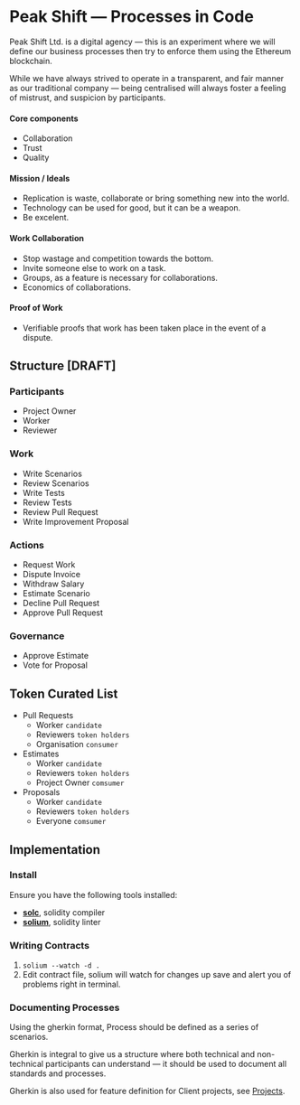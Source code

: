 # Peak Shift — Processes in Code

Peak Shift Ltd. is a digital agency — this is an experiment where we will define our business processes then try to enforce them using the Ethereum blockchain.

While we have always strived to operate in a transparent, and fair manner as our traditional company — being centralised will always foster a feeling of mistrust, and suspicion by participants.

#### Core components

- Collaboration
- Trust
- Quality

#### Mission / Ideals

- Replication is waste, collaborate or bring something new into the world.
- Technology can be used for good, but it can be a weapon.
- Be excelent.

#### Work Collaboration

- Stop wastage and competition towards the bottom.
- Invite someone else to work on a task.
- Groups, as a feature is necessary for collaborations.
- Economics of collaborations.

#### Proof of Work

- Verifiable proofs that work has been taken place in the event of a dispute.

## Structure [DRAFT]

### Participants
- Project Owner
- Worker
- Reviewer

### Work
- Write Scenarios
- Review Scenarios
- Write Tests
- Review Tests
- Review Pull Request
- Write Improvement Proposal

### Actions
- Request Work
- Dispute Invoice
- Withdraw Salary
- Estimate Scenario
- Decline Pull Request
- Approve Pull Request

### Governance

- Approve Estimate
- Vote for Proposal

## Token Curated List

- Pull Requests
  - Worker `candidate`
  - Reviewers `token holders`
  - Organisation `consumer`
- Estimates
  - Worker `candidate`
  - Reviewers `token holders`
  - Project Owner `comsumer`
- Proposals
  - Worker `candidate`
  - Reviewers `token holders`
  - Everyone `comsumer`

## Implementation

### Install

Ensure you have the following tools installed:

- **[solc]()**, solidity compiler
- **[solium]()**, solidity linter

### Writing Contracts

1. `solium --watch -d .`
2. Edit contract file, solium will watch for changes up save and alert you of problems right in terminal.

### Documenting Processes

Using the gherkin format, Process should be defined as a series of scenarios.

Gherkin is integral to give us a structure where both technical and non-technical participants can understand — it should be used to document all standards and processes.

Gherkin is also used for feature definition for Client projects, see [Projects](projects.md).
